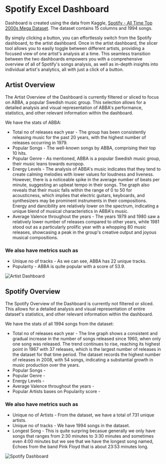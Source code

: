 # Spotify Excel Dashboard
Dashboard is created using the data from Kaggle, [Spotify - All Time Top 2000s Mega Dataset](https://www.kaggle.com/datasets/iamsumat/spotify-top-2000s-mega-dataset). The dataset contains 15 columns and 1994 songs. 

By simply clicking a button, you can effortlessly switch from the Spotify dashboard, to the artist dashboard. Once in the artist dashboard, the slicer tool allows you to easily toggle between different artists, providing a focused view of one artist's analysis at a time. This seamless transition between the two dashboards empowers you with a comprehensive overview of all of Spotify's songs analysis, as well as in-depth insights into individual artist's analytics, all with just a click of a button. 

## Artist Overview
The Artist Overview of the Dashboard is currently filtered or sliced to focus on ABBA, a popular Swedish music group. This selection allows for a detailed analysis and visual representation of ABBA's performance, statistics, and other relevant information within the dashboard.

We have the stats of ABBA: 
- Total no of releases each year - The group has been consistently releasing music for the past 20 years, with the highest number of releases occurring in 1979.
- Popular Songs - The well-known songs by ABBA, comprising their top 10 hits.
- Popular Genre - As mentioned, ABBA is a popular Swedish music group, their music leans towards europop.
- Energy Levels - The analysis of ABBA's music indicates that they tend to create calming melodies with lower values for loudness and liveness. However, there is a noticeable spike in the average number of beats per minute, suggesting an upbeat tempo in their songs. The graph also reveals that their music falls within the range of 0 to 50 for acousticness, which implies that electric guitars, keyboards, and synthesizers may be prominent instruments in their compositions. Energy and dancibility are relatively lower on the spectrum, indicating a unique blend of musical characteristics in ABBA's music.
- Average Valence throughout the years - The years 1979 and 1980 saw a relatively lower number of releases compared to other years, while 1981 stood out as a particularly prolific year with a whopping 80 music releases, showcasing a peak in the group's creative output and joyous musical compositions.

### We also have metrics such as 
- Unique no of tracks - As we can see, ABBA has 22 unique tracks.
- Popularity - ABBA is quite popular with a score of 53.9.

![Artist Dashboard](https://user-images.githubusercontent.com/116041695/233257040-46d8a395-43ff-48f8-a872-aa0448a0f103.png)

## Spotify Overview
The Spotify Overview of the Dashboard is currently not filtered or sliced. This allows for a detailed analysis and visual representation of entire dataset's statistics, and other relevant information within the dashboard.

We have the stats of all 1994 songs from the dataset:
- Total no of releases each year - The line graph shows a consistent and gradual increase in the number of songs released since 1960, when only one song was released. The trend continues to rise, reaching its highest point in 1967 with 37 releases, which is the largest number of releases in the dataset for that time period. The dataset records the highest number of releases in 2008, with 54 songs, indicating a substantial growth in music production over the years.
- Popular Songs - 
- Popular Genre - 
- Energy Levels - 
- Average Valence throughout the years - 
- Popular Artists bases on Popularity score - 

### We also have metrics such as 
- Unique no of Artists - From the dataset, we have a total of 731 unique artists.
- Unique no of tracks - We have 1994 songs in the dataset.
- Longest Song - This is quite surpring becasue generally we only have songs that ranges from 2:30 minutes to 3:30 minutes and sometimes even 4:00 minutes but we see that we have the longest song named, Echoes from the band Pink Floyd that is about 23:53 minutes long.

![Spotify Dashboard](https://user-images.githubusercontent.com/116041695/233257024-8e571769-ecb7-4e74-9bab-d3ffab16c7e5.png)
